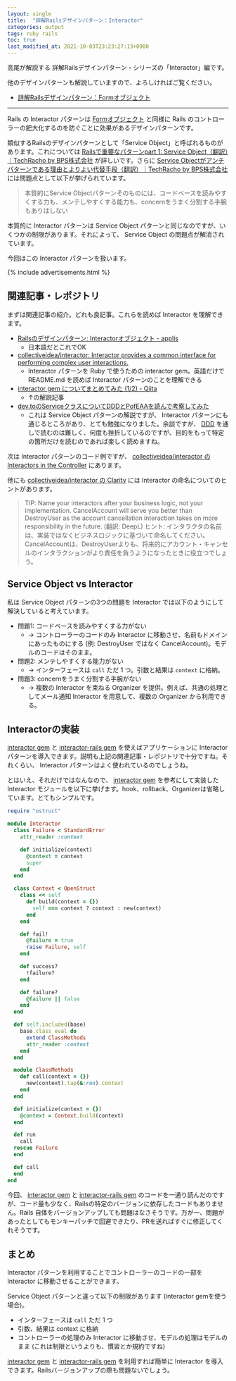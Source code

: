 ```yaml
---
layout: single
title:  "詳解Railsデザインパターン：Interactor"
categories: output
tags: ruby rails
toc: true
last_modified_at: 2021-10-03T23:23:27:13+0900
---
```

高尾が解説する 詳解Railsデザインパターン・シリーズの「Interactor」編です。

他のデザインパターンも解説していますので、よろしければご覧ください。
- [詳解Railsデザインパターン：Formオブジェクト](/output/form-object/)

- - -

Rails の Interactor パターンは [Formオブジェクト](/output/form-object/) と同様に Rails のコントローラーの肥大化するのを防ぐことに効果があるデザインパターンです。

類似するRailsのデザインパターンとして「Service Object」と呼ばれるものがあります。これについては [Railsで重要なパターンpart 1: Service Object（翻訳）｜TechRacho by BPS株式会社](https://techracho.bpsinc.jp/hachi8833/2017_10_16/46482) が詳しいです。さらに [Service Objectがアンチパターンである理由とよりよい代替手段（翻訳）｜TechRacho by BPS株式会社](https://techracho.bpsinc.jp/hachi8833/2018_04_16/55130) には問題点として以下が挙げられています。

> 本質的にService Objectパターンそのものには、コードベースを読みやすくする力も、メンテしやすくする能力も、concernをうまく分割する手腕もありはしない

本質的に Interactor パターンは Service Object パターンと同じなのですが、いくつかの制限があります。それによって、 Service Object の問題点が解消されています。

今回はこの Interactor パターンを扱います。

{% include advertisements.html %}

## 関連記事・レポジトリ

まずは関連記事の紹介。どれも良記事。これらを読めば Interactor を理解できます。
- [Railsのデザインパターン: Interactorオブジェクト - applis](https://applis.io/posts/rails-design-pattern-interactor-objects)
  - 日本語だとこれでOK
- [collectiveidea/interactor: Interactor provides a common interface for performing complex user interactions.](https://github.com/collectiveidea/interactor)
  - Interactor パターンを Ruby で使うための interactor gem。英語だけで README.md を読めば Interactor パターンのことを理解できる
- [interactor gem についてまとめてみた (1/2) - Qiita](https://qiita.com/verdy89/items/00a2992a9a62cacec00e)
  - ↑の解説記事
- [dev.toのServiceクラスについてDDDとPofEAAを読んで考察してみた](https://zenn.dev/kitabatake/articles/devto-service)
  - これは Service Object パターンの解説ですが、 Interactor パターンにも通じるところがあり、とても勉強になりました。余談ですが、 [DDD](https://amzn.to/39ZfPBs) を通しで読むのは難しく、何度も挫折しているのですが、目的をもって特定の箇所だけを読むのであれば楽しく読めますね。

次は Interactor パターンのコード例ですが、 [collectiveidea/interactor の Interactors in the Controller](https://github.com/collectiveidea/interactor#interactors-in-the-controller) にあります。

他にも [collectiveidea/interactor の Clarity](https://github.com/collectiveidea/interactor#clarity) には Interactor の命名についてのヒントがあります。
> TIP: Name your interactors after your business logic, not your implementation. CancelAccount will serve you better than DestroyUser as the account cancellation interaction takes on more responsibility in the future.
> (翻訳: DeepL)
> ヒント: インタラクタの名前は、実装ではなくビジネスロジックに基づいて命名してください。CancelAccountは、DestroyUserよりも、将来的にアカウント・キャンセルのインタラクションがより責任を負うようになったときに役立つでしょう。

## Service Object vs Interactor

私は Service Object パターンの3つの問題を Interactor では以下のようにして解決していると考えています。

- 問題1: コードベースを読みやすくする力がない
  - → コントローラーのコードのみ Interactor に移動させ、名前もドメインにあったものにする (例: DestroyUser ではなく CancelAccount)。モデルのコードはそのまま。
- 問題2: メンテしやすくする能力がない
  - → インターフェースは `call` ただ 1 つ。引数と結果は `context` に格納。
- 問題3: concernをうまく分割する手腕がない
  - → 複数の Interactor を束ねる Organizer を提供。例えば、共通の処理としてメール通知 Interactor を用意して、複数の Organizer から利用できる。

## Interactorの実装

[interactor gem](https://github.com/collectiveidea/interactor) と [interactor-rails gem](https://github.com/collectiveidea/interactor-rails) を使えばアプリケーションに Interactor パターンを導入できます。説明も上記の関連記事・レポジトリで十分ですね。それくらい、 Interactor パターンはよく使われているのでしょうね。

とはいえ、それだけではなんなので、 [interactor gem](https://github.com/collectiveidea/interactor) を参考にして実装した Interactor モジュールを以下に挙げます。hook、rollback、Organizerは省略しています。とてもシンプルです。

```ruby
require "ostruct"

module Interactor
  class Failure < StandardError
    attr_reader :context

    def initialize(context)
      @context = context
      super
    end
  end

  class Context < OpenStruct
    class << self
      def build(context = {})
        self === context ? context : new(context)
      end
    end

    def fail!
      @failure = true
      raise Failure, self
    end

    def success?
      !failure?
    end

    def failure?
      @failure || false
    end
  end

  def self.included(base)
    base.class_eval do
      extend ClassMethods
      attr_reader :context
    end
  end

  module ClassMethods
    def call(context = {})
      new(context).tap(&:run).context
    end
  end

  def initialize(context = {})
    @context = Context.build(context)
  end

  def run
    call
  rescue Failure
  end

  def call
  end
end
```

今回、 [interactor gem](https://github.com/collectiveidea/interactor) と [interactor-rails gem](https://github.com/collectiveidea/interactor-rails) のコードを一通り読んだのですが、コード量も少なく、Railsの特定のバージョンに依存したコードもありません。Rails 自体をバージョンアップしても問題はなさそうです。万が一、問題があったとしてもモンキーパッチで回避できたり、PRを送ればすぐに修正してくれそうです。

## まとめ

Interactor パターンを利用することでコントローラーのコードの一部を Interactor に移動させることができます。

Service Object パターンと違って以下の制限があります (interactor gemを使う場合)。
- インターフェースは `call` ただ 1 つ
- 引数、結果は context に格納
- コントローラーの処理のみ Interactor に移動させ、モデルの処理はモデルのまま (これは制限というよりも、慣習とか規約ですね)

[interactor gem](https://github.com/collectiveidea/interactor) と [interactor-rails gem](https://github.com/collectiveidea/interactor-rails) を利用すれば簡単に Interactor を導入できます。Railsバージョンアップの際も問題ないでしょう。
